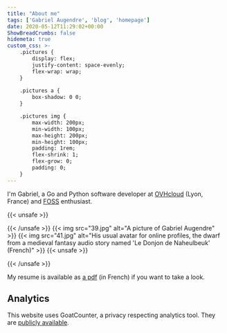 ```yaml
---
title: "About me"
tags: ['Gabriel Augendre', 'blog', 'homepage']
date: 2020-05-12T11:29:02+00:00
ShowBreadCrumbs: false
hidemeta: true
custom_css: >-
    .pictures {
        display: flex;
        justify-content: space-evenly;
        flex-wrap: wrap;
    }
  
    .pictures a {
        box-shadow: 0 0;
    }

    .pictures img {
        max-width: 200px;
        min-width: 100px;
        max-height: 200px;
        min-height: 100px;
        padding: 1rem;
        flex-shrink: 1;
        flex-grow: 0;
        padding: 0;
    }
---
```

I'm Gabriel, a Go and Python software developer at [OVHcloud](https://www.ovhcloud.com/) (Lyon, France) and [FOSS](https://en.wikipedia.org/wiki/Free_and_open-source_software) enthusiast.

{{< unsafe >}}
<p class="pictures">
{{< /unsafe >}}
{{< img src="39.jpg" alt="A picture of Gabriel Augendre" >}}
{{< img src="41.jpg" alt="His usual avatar for online profiles, the dwarf from a medieval fantasy audio story named 'Le Donjon de Naheulbeuk' (French)" >}}
{{< unsafe >}}
</p>
{{< /unsafe >}}

My resume is available as [a pdf](https://cv-gabriel.augendre.info) (in French) if you want to take a look.

## Analytics
This website uses GoatCounter, a privacy respecting analytics tool. They are [publicly available](https://gc.gabnotes.org).
